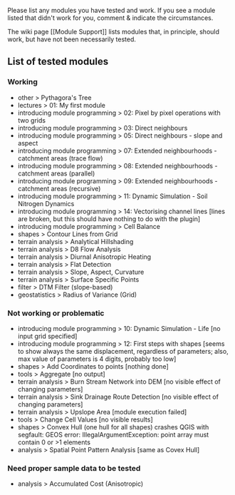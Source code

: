 Please list any modules you have tested and work. If you see a module listed that didn't work for you, comment & indicate the circumstances.

The wiki page [[Module Support]] lists modules that, in principle, should work, but have not been necessarily tested.

## List of tested modules
### Working
* other > Pythagora's Tree
* lectures > 01: My first module
* introducing module programming > 02: Pixel by pixel operations with two grids
* introducing module programming > 03: Direct neighbours
* introducing module programming > 05: Direct neighbours - slope and aspect
* introducing module programming > 07: Extended neighbourhoods - catchment areas (trace flow)
* introducing module programming > 08: Extended neighbourhoods - catchment areas (parallel)
* introducing module programming > 09: Extended neighbourhoods - catchment areas (recursive)
* introducing module programming > 11: Dynamic Simulation - Soil Nitrogen Dynamics
* introducing module programming > 14: Vectorising channel lines [lines are broken, but this should have nothing to do with the plugin]
* introducing module programming > Cell Balance
* shapes > Contour Lines from Grid
* terrain analysis > Analytical Hillshading
* terrain analysis > D8 Flow Analysis
* terrain analysis > Diurnal Anisotropic Heating
* terrain analysis > Flat Detection
* terrain analysis > Slope, Aspect, Curvature
* terrain analysis > Surface Specific Points
* filter > DTM Filter (slope-based)
* geostatistics > Radius of Variance (Grid)

### Not working or problematic
* introducing module programming > 10: Dynamic Simulation - Life [no input grid specified]
* introducing module programming > 12: First steps with shapes [seems to show always the same displacement, regardless of parameters; also, max value of parameters is 4 digits, probably too low]
* shapes > Add Coordinates to points [nothing done]
* tools > Aggregate [no output]
* terrain analysis > Burn Stream Network into DEM [no visible effect of changing parameters]
* terrain analysis > Sink Drainage Route Detection [no visible effect of changing parameters]
* terrain analysis > Upslope Area [module execution failed]
* tools > Change Cell Values [no visible results]
* shapes > Convex Hull (one hull for all shapes) crashes QGIS with segfault:
GEOS error: IllegalArgumentException: point array must contain 0 or >1 elements
* analysis > Spatial Point Pattern Analysis [same as Covex Hull]

### Need proper sample data to be tested
* analysis > Accumulated Cost (Anisotropic)